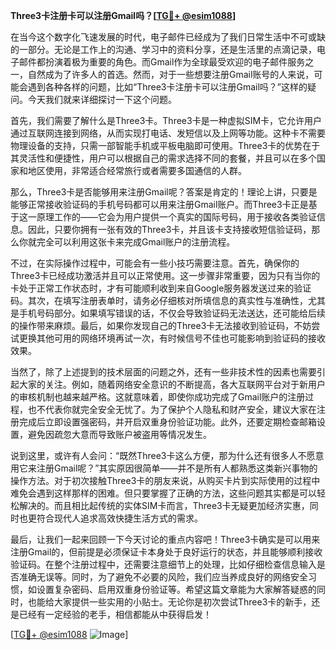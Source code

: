 **Three3卡注册卡可以注册Gmail吗？[[TG💪+ @esim1088](https://t.me/s/esim1088)]**

在当今这个数字化飞速发展的时代，电子邮件已经成为了我们日常生活中不可或缺的一部分。无论是工作上的沟通、学习中的资料分享，还是生活里的点滴记录，电子邮件都扮演着极为重要的角色。而Gmail作为全球最受欢迎的电子邮件服务之一，自然成为了许多人的首选。然而，对于一些想要注册Gmail账号的人来说，可能会遇到各种各样的问题，比如“Three3卡注册卡可以注册Gmail吗？”这样的疑问。今天我们就来详细探讨一下这个问题。

首先，我们需要了解什么是Three3卡。Three3卡是一种虚拟SIM卡，它允许用户通过互联网连接到网络，从而实现打电话、发短信以及上网等功能。这种卡不需要物理设备的支持，只需一部智能手机或平板电脑即可使用。Three3卡的优势在于其灵活性和便捷性，用户可以根据自己的需求选择不同的套餐，并且可以在多个国家和地区使用，非常适合经常旅行或者需要多国通信的人群。

那么，Three3卡是否能够用来注册Gmail呢？答案是肯定的！理论上讲，只要是能够正常接收验证码的手机号码都可以用来注册Gmail账户。而Three3卡正是基于这一原理工作的——它会为用户提供一个真实的国际号码，用于接收各类验证信息。因此，只要你拥有一张有效的Three3卡，并且该卡支持接收短信验证码，那么你就完全可以利用这张卡来完成Gmail账户的注册流程。

不过，在实际操作过程中，可能会有一些小技巧需要注意。首先，确保你的Three3卡已经成功激活并且可以正常使用。这一步骤非常重要，因为只有当你的卡处于正常工作状态时，才有可能顺利收到来自Google服务器发送过来的验证码。其次，在填写注册表单时，请务必仔细核对所填信息的真实性与准确性，尤其是手机号码部分。如果填写错误的话，不仅会导致验证码无法送达，还可能给后续的操作带来麻烦。最后，如果你发现自己的Three3卡无法接收到验证码，不妨尝试更换其他可用的网络环境再试一次，有时候信号不佳也可能影响到验证码的接收效果。

当然了，除了上述提到的技术层面的问题之外，还有一些非技术性的因素也需要引起大家的关注。例如，随着网络安全意识的不断提高，各大互联网平台对于新用户的审核机制也越来越严格。这就意味着，即使你成功完成了Gmail账户的注册过程，也不代表你就完全安全无忧了。为了保护个人隐私和财产安全，建议大家在注册完成后立即设置强密码，并开启双重身份验证功能。此外，还要定期检查邮箱设置，避免因疏忽大意而导致账户被盗用等情况发生。

说到这里，或许有人会问：“既然Three3卡这么方便，那为什么还有很多人不愿意用它来注册Gmail呢？”其实原因很简单——并不是所有人都熟悉这类新兴事物的操作方法。对于初次接触Three3卡的朋友来说，从购买卡片到实际使用的过程中难免会遇到这样那样的困难。但只要掌握了正确的方法，这些问题其实都是可以轻松解决的。而且相比起传统的实体SIM卡而言，Three3卡无疑更加经济实惠，同时也更符合现代人追求高效快捷生活方式的需求。

最后，让我们一起来回顾一下今天讨论的重点内容吧！Three3卡确实是可以用来注册Gmail的，但前提是必须保证卡本身处于良好运行的状态，并且能够顺利接收验证码。在整个注册过程中，还需要注意细节上的处理，比如仔细检查信息输入是否准确无误等。同时，为了避免不必要的风险，我们应当养成良好的网络安全习惯，如设置复杂密码、启用双重身份验证等。希望这篇文章能为大家解答疑惑的同时，也能给大家提供一些实用的小贴士。无论你是初次尝试Three3卡的新手，还是已经有一定经验的老手，相信都能从中获得启发！

[[TG💪+ @esim1088](https://t.me/s/esim1088) ![Image](https://i.postimg.cc/4NQfJmqS/Snipaste-2025-05-13-00-14-12.png)]